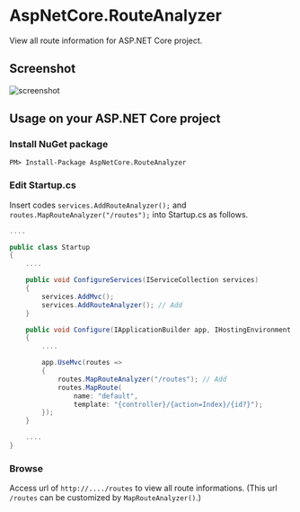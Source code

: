 # AspNetCore.RouteAnalyzer
View all route information for ASP.NET Core project.

## Screenshot
![screenshot](https://raw.githubusercontent.com/kobake/AspNetCore.RouteAnalyzer/master/screenshots/screenshot.png)

## Usage on your ASP.NET Core project
### Install NuGet package
```
PM> Install-Package AspNetCore.RouteAnalyzer
```

### Edit Startup.cs
Insert codes ```services.AddRouteAnalyzer();``` and ```routes.MapRouteAnalyzer("/routes");``` into Startup.cs as follows.

```cs
....

public class Startup
{
    ....

    public void ConfigureServices(IServiceCollection services)
    {
        services.AddMvc();
        services.AddRouteAnalyzer(); // Add
    }

    public void Configure(IApplicationBuilder app, IHostingEnvironment env)
    {
        ....

        app.UseMvc(routes =>
        {
            routes.MapRouteAnalyzer("/routes"); // Add
            routes.MapRoute(
                name: "default",
                template: "{controller}/{action=Index}/{id?}");
        });
    }

    ....
}
```

### Browse
Access url of ```http://..../routes``` to view all route informations. (This url ```/routes``` can be customized by ```MapRouteAnalyzer()```.)
